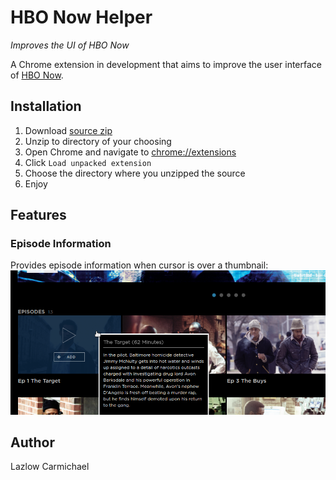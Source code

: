 # HBO Now Helper
*Improves the UI of HBO Now*

A Chrome extension in development that aims to improve the user interface
of [HBO Now](https://www.hbonow.com).

## Installation
1. Download [source zip](https://github.com/lzlw/HBONowHelper/archive/master.zip)
2. Unzip to directory of your choosing
3. Open Chrome and navigate to [chrome://extensions](chrome://extension)
4. Click `Load unpacked extension`
5. Choose the directory where you unzipped the source
6. Enjoy

## Features

### Episode Information
Provides episode information when cursor is over a thumbnail:
![alt text](https://github.com/lzlw/HBONowHelper/raw/master/res/infobox.png "Episode information box")

## Author
Lazlow Carmichael
